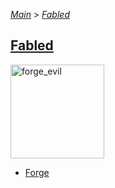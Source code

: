 [*Main*](https://github.com/PowerofMoll/Mining-Timing---A-fancreation-to-Blood-on-the-Clocktower/blob/main) > [_Fabled_](https://github.com/PowerofMoll/Mining-Timing---A-fancreation-to-Blood-on-the-Clocktower/blob/main/Fabled/README.md)

## [Fabled](https://github.com/PowerofMoll/Mining-Timing---A-fancreation-to-Blood-on-the-Clocktower/blob/main/Fabled/README.md)

<img src="https://github.com/user-attachments/assets/d07b4872-a738-42ea-aed3-5d5bbec1b808" alt="forge_evil" width="150" height="150">

- [Forge](https://github.com/PowerofMoll/Mining-Timing---A-fancreation-to-Blood-on-the-Clocktower/blob/main/Fabled/Forge/README.md)
